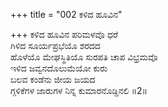 +++
title = "002 ಕಳಿದ ಹೂವಿನ"

+++
ಕಳಿದ ಹೂವಿನ ಪರಿಮಳವೊ ಧರೆ   
ಗಿಳಿದ ಸೂರ್ಯಪ್ರಭೆಯೊ ಶರದದ   
ಹೊಳೆಯೊ ಮೇಘಸ್ಥಿತಿಯೊ ಸುರಪತಿ ಚಾಪ ವಿಭ್ರಮವೊ   
ಇಳಿದ ಜವ್ವನದೊಲುಮೆಯೋ ಕುರು   
ಬಲವ ಕಂಡೆನು ಜೀಯ ಜಯದ   
ಗ್ಗಳಿಕೆಗಳ ಜಾರುಗಳ ನಿನ್ನ ಕುಮಾರನೊಡ್ಡಿನಲಿ      ॥2॥